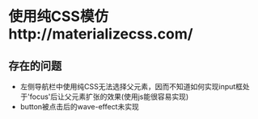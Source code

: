 # 使用纯CSS模仿http://materializecss.com/
## 存在的问题
 - 左侧导航栏中使用纯CSS无法选择父元素，因而不知道如何实现input框处于'focus'后让父元素扩张的效果(使用js能很容易实现)
 - button被点击后的wave-effect未实现
